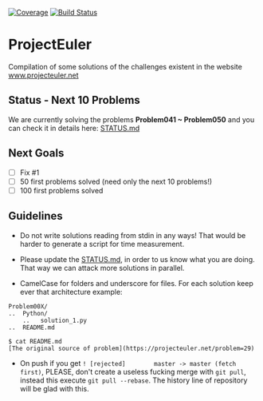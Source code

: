 [![Coverage](https://codecov.io/github/DestructHub/ProjectEuler/coverage.svg?branch=master)](https://codecov.io/github/DestructHub/ProjectEuler?branch=master)
[![Build Status](https://travis-ci.org/DestructHub/ProjectEuler.svg?branch=master)](https://travis-ci.org/DestructHub/ProjectEuler)

# ProjectEuler
Compilation of some solutions of the challenges existent in the website www.projecteuler.net

## Status - Next 10 Problems 

We are currently solving the problems **Problem041 ~ Problem050** and you can check it in details here: [STATUS.md](updates/STATUS.md)

## Next Goals

- [ ] Fix #1
- [ ] 50 first problems solved (need only the next 10 problems!)
- [ ] 100 first problems solved

## Guidelines

* Do not write solutions reading from stdin in any ways! That would be harder to generate a script for time measurement.

* Please update the [STATUS.md](updates/STATUS.md), in order to us know what you are doing. That way we can attack more solutions in parallel. 

* CamelCase for folders and underscore for files. For each solution keep ever that architecture example:

```
Problem00X/
..	Python/
	..	 solution_1.py
..	README.md 
```

``` 
$ cat README.md
[The original source of problem](https://projecteuler.net/problem=29)
```

*  On push if you get  `! [rejected]        master -> master (fetch first)`, PLEASE, don't create a useless fucking merge with `git pull`, instead this execute `git pull --rebase`. The history line of repository will be glad with this.



